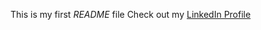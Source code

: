 This is my first *README* file
Check out my [LinkedIn Profile](https://www.linkedin.com/in/victor-adeyemi-37b9167b/ "Home")
